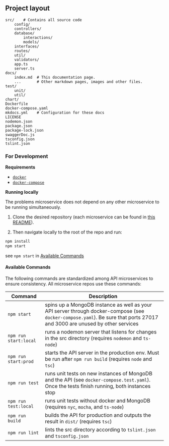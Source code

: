 ## Project layout

    src/    # Contains all source code
        config/
        controllers/
        database/
            interactions/
            models/
        interfaces/
        routes/
        util/
        validators/
        app.ts
        server.ts
    docs/
        index.md  # This documentation page.
        ...       # Other markdown pages, images and other files.
    test/
        unit/
        util/
    chart/
    Dockerfile
    docker-compose.yaml
    mkdocs.yml    # Configuration for these docs
    LICENSE
    nodemon.json
    package.json
    package-lock.json
    swaggerDoc.js
    tsconfig.json
    tslint.json

### For Development

**Requirements**

* [`docker`](https://www.docker.com/)
* [`docker-compose`](https://docs.docker.com/compose/)

**Running locally**

The problems microservice does not depend on any other microservice to be running simultaneously.

1. Clone the desired repository (each microservice can be found in [this README](https://github.com/Compete-McGill/wisp)).

2. Then navigate locally to the root of the repo and run:

```bash
npm install
npm start
```

see `npm start` in [Available Commands](#available-commands)

#### Available Commands

The following commands are standardized among API microservices to ensure consistency. All microservice repos use these commands:

| Command | Description |
| --- | --- |
| `npm start` | spins up a MongoDB instance as well as your API server through docker-compose (see `docker-compose.yaml`). Be sure that ports 27017 and 3000 are unused by other services |
| `npm run start:local` | runs a nodemon server that listens for changes in the src directory (requires `nodemon` and `ts-node`) |
| `npm run start:prod` | starts the API server in the production env. Must be run after `npm run build` (requires `node` and `tsc`) |
| `npm run test` | runs unit tests on new instances of MongoDB and the API (see `docker-compose.test.yaml`). Once the tests finish running, both instances stop 
| `npm run test:local` | runs unit tests without docker and MongoDB (requires `nyc`, `mocha`, and `ts-node`) |
| `npm run build` | builds the API for production and outputs the result in `dist/` (requires `tsc`) |
| `npm run lint` | lints the src directory according to `tslint.json` and `tsconfig.json` |

